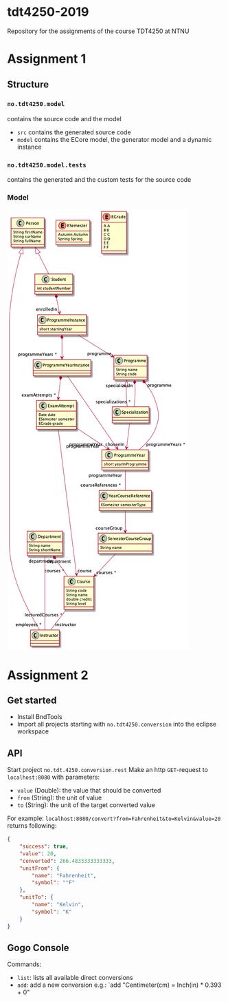 # tdt4250-2019
Repository for the assignments of the course TDT4250 at NTNU

# Assignment 1
## Structure
### `no.tdt4250.model`
contains the source code and the model
* `src` contains the generated source code
* `model` contains the ECore model, the generator model and a dynamic instance

### `no.tdt4250.model.tests`
contains the generated and the custom tests for the source code

### Model
![Model](model.png)

# Assignment 2
## Get started
* Install BndTools
* Import all projects starting with `no.tdt4250.conversion` into the eclipse workspace

## API
Start project `no.tdt.4250.conversion.rest`
Make an http `GET`-request to `localhost:8080` with parameters:
 * `value` (Double): the value that should be converted
 * `from` (String): the unit of value
 * `to` (String): the unit of the target converted value

For example: `localhost:8080/convert?from=Fahrenheit&to=Kelvin&value=20` returns following: 
```json
{
    "success": true,
    "value": 20,
    "converted": 266.4833333333333,
    "unitFrom": {
        "name": "Fahrenheit",
        "symbol": "°F"
    },
    "unitTo": {
        "name": "Kelvin",
        "symbol": "K"
    }
}
```
## Gogo Console
Commands:
 * `list`: lists all available direct conversions 
 * `add`: add a new conversion e.g.: `add "Centimeter(cm) = Inch(in) * 0.393 + 0"

